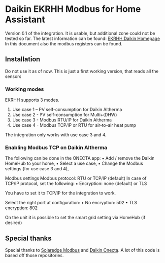 # Daikin EKRHH Modbus for Home Assistant
Version 0.1 of the integration. 
It is usable, but additional zone could not be tested so far. 
The latest information can be found: [EKRHH Daikin Homepage](https://www.daikin.at/de_at/produktsuche/product.html/EKRHH.html#Installer-reference-guide-documents-b7f056ea11)
In this document also the modbus registers can be found. 

## Installation
Do not use it as of now. This is just a first working version, that reads all the sensors

### Working modes
EKRHH supports 3 modes. 
1. Use case 1 – PV self-consumption for Daikin Altherma
2. Use case 2 - PV self-consumption for Multi+(DHW)
3. Use case 3 - Modbus RTU/IP for Daikin Altherma
4. Use case 4 - Modbus TCP/IP or RTU for air-to-air heat pump
   
The integration only works with use case 3 and 4.

### Enabling Modbus TCP on Daikin Altherma
The following can be done in the ONECTA app:
▪ Add / remove the Daikin HomeHub to your home,
▪ Select a use case,
▪ Change the Modbus settings (for use case 3 and 4),

Modbus settings
Modbus protocol: RTU or TCP/IP (default)
In case of TCP/IP protocol, set the following:
▪ Encryption: none (default) or TLS

You have to set it to TCP/IP for the integration to work. 

Select the right port at configuration: 
▪ No encryption: 502
▪ TLS encryption: 802

On the unit it is possible to set the smart grid setting via HomeHub (if desired)

## Special thanks

Special thanks to [Solaredge Modbus](https://github.com/binsentsu/home-assistant-solaredge-modbus) and [Daikin Onecta](https://github.com/jwillemsen/daikin_onecta). 
A lot of this code is based off those repositories.
